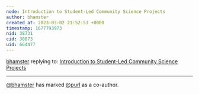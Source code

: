 ```yaml
---
node: Introduction to Student-Led Community Science Projects
author: bhamster
created_at: 2023-03-02 21:52:53 +0000
timestamp: 1677793973
nid: 38731
cid: 30873
uid: 664477
---
```




[bhamster](../profile/bhamster) replying to: [Introduction to Student-Led Community Science Projects](../notes/bhamster/03-02-2023/introduction-to-student-led-community-science-projects)

----
 [@bhamster](/profile/bhamster) has marked [@purl](/profile/purl) as a co-author. 